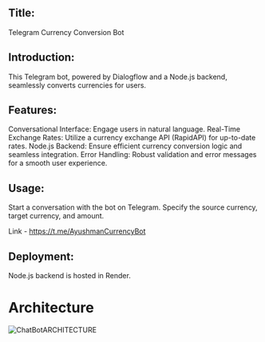 ## Title:
Telegram Currency Conversion Bot

## Introduction:
This Telegram bot, powered by Dialogflow and a Node.js backend, seamlessly converts currencies for users.

## Features:
Conversational Interface: Engage users in natural language.
Real-Time Exchange Rates: Utilize a currency exchange API (RapidAPI) for up-to-date rates.
Node.js Backend: Ensure efficient currency conversion logic and seamless integration.
Error Handling: Robust validation and error messages for a smooth user experience.

## Usage:
Start a conversation with the bot on Telegram.
Specify the source currency, target currency, and amount.

Link - https://t.me/AyushmanCurrencyBot 

## Deployment:
Node.js backend is hosted in Render.

# Architecture
![ChatBotARCHITECTURE](https://github.com/ayushmangarg2003/currency-converter-bot/assets/105537793/5fc5b9d6-5847-40f7-b923-55a3f2d31948)
